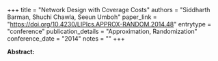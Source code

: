 +++
title = "Network Design with Coverage Costs"
authors = "Siddharth Barman, Shuchi Chawla, Seeun Umboh"
paper_link = "https://doi.org/10.4230/LIPIcs.APPROX-RANDOM.2014.48"
entrytype = "conference"
publication_details = "Approximation,  Randomization"
conference_date = "2014"
notes = ""
+++

<b>Abstract:</b>

